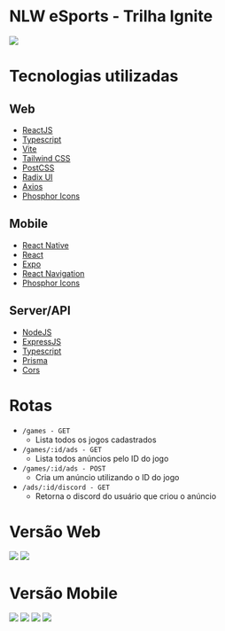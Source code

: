 # NLW eSports - Trilha Ignite

![](https://raw.githubusercontent.com/gist/devmatheusmota/4e5af7298b72906d707c555c8e9727fa/raw/d18c1f89f0ecd8a1f3733c92deb1136348a1213c/nlw.svg)

# Tecnologias utilizadas

## Web

<!-- - [React](https://pt-br.reactjs.org/) -->

- [ReactJS](https://pt-br.reactjs.org/)
- [Typescript](https://www.typescriptlang.org/)
- [Vite](https://vitejs.dev/)
- [Tailwind CSS](https://tailwindcss.com/)
- [PostCSS](https://postcss.org/)
- [Radix UI](https://www.radix-ui.com/)
- [Axios](https://axios-http.com/ptbr/)
- [Phosphor Icons](https://phosphoricons.com/)

## Mobile

- [React Native](https://reactnative.dev/)
- [React](https://pt-br.reactjs.org/)
- [Expo](https://expo.dev/)
- [React Navigation](https://reactnavigation.org/)
- [Phosphor Icons](https://phosphoricons.com/)

## Server/API

- [NodeJS](https://nodejs.org/en/)
- [ExpressJS](https://expressjs.com/pt-br/)
- [Typescript](https://www.typescriptlang.org/)
- [Prisma](https://www.prisma.io/)
- [Cors](https://github.com/expressjs/cors)

# Rotas

- `/games - GET`
  - Lista todos os jogos cadastrados
- `/games/:id/ads - GET`
  - Lista todos anúncios pelo ID do jogo
- `/games/:id/ads - POST`
  - Cria um anúncio utilizando o ID do jogo
- `/ads/:id/discord - GET`
  - Retorna o discord do usuário que criou o anúncio

# Versão Web

![](https://gist.github.com/devmatheusmota/d8ac57a2fb99a171afe51fdf5f8567ce/raw/1548bafdcae3390ebe724b27ee0388eeffcd17c1/Screenshot_1.png)
![](https://gist.github.com/devmatheusmota/d8ac57a2fb99a171afe51fdf5f8567ce/raw/1548bafdcae3390ebe724b27ee0388eeffcd17c1/Screenshot_2.png)

# Versão Mobile

![](https://gist.github.com/devmatheusmota/d8ac57a2fb99a171afe51fdf5f8567ce/raw/1548bafdcae3390ebe724b27ee0388eeffcd17c1/Screenshot_2022-09-21-17-44-48-076_host.exp.exponent.jpg)
![](https://gist.github.com/devmatheusmota/d8ac57a2fb99a171afe51fdf5f8567ce/raw/1548bafdcae3390ebe724b27ee0388eeffcd17c1/Screenshot_2022-09-21-17-46-48-125_host.exp.exponent.jpg)
![](https://gist.github.com/devmatheusmota/d8ac57a2fb99a171afe51fdf5f8567ce/raw/1548bafdcae3390ebe724b27ee0388eeffcd17c1/Screenshot_2022-09-21-17-53-33-694_host.exp.exponent.jpg)
![](https://gist.github.com/devmatheusmota/d8ac57a2fb99a171afe51fdf5f8567ce/raw/1548bafdcae3390ebe724b27ee0388eeffcd17c1/Screenshot_2022-09-21-17-53-38-335_host.exp.exponent.jpg)
